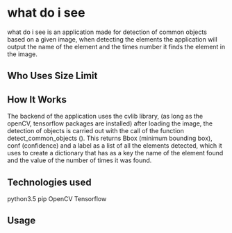 # what do i see
what do i see is an application made for detection of common objects based on a given image, when detecting the elements the application will output the name of the element and the times number  it finds the element in the image.

## Who Uses Size Limit



## How It Works

The backend of the application uses the cvlib library, (as long as the openCV, tensorflow packages are installed) after loading the image, the detection of objects is carried out with the call of the function detect_common_objects (). This returns Bbox (minimum bounding box), conf (confidence) and a label as a list of all the elements detected, which it uses to create a dictionary that has as a key the name of the element found and the value of the number of times it was found.

## Technologies used

python3.5
pip
OpenCV
Tensorflow

## Usage

